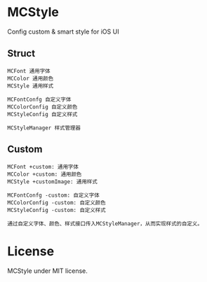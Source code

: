 # MCStyle
Config custom &amp; smart style for iOS UI


## Struct
```text
MCFont 通用字体
MCColor 通用颜色
MCStyle 通用样式

MCFontConfg 自定义字体
MCColorConfig 自定义颜色
MCStyleConfig 自定义样式

MCStyleManager 样式管理器
```

## Custom
```text
MCFont +custom: 通用字体
MCColor +custom: 通用颜色
MCStyle +customImage: 通用样式

MCFontConfg -custom: 自定义字体
MCColorConfig -custom: 自定义颜色
MCStyleConfig -custom: 自定义样式

通过自定义字体、颜色、样式接口传入MCStyleManager，从而实现样式的自定义。
```
# License
MCStyle under MIT license.